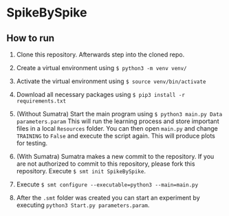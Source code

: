 # SpikeBySpike

## How to run

1) Clone this repository. Afterwards step into the cloned repo.

2) Create a virtual environment using ```$ python3 -m venv venv/```

3) Activate the virtual environment using ```$ source venv/bin/activate```

4) Download all necessary packages using ```$ pip3 install -r requirements.txt```

5) (Without Sumatra) Start the main program using ```$ python3 main.py Data parameters.param```
This will run the learning process and store important files in a local ```Resources``` folder. You can then open ```main.py``` and change ```TRAINING``` to ```False``` and execute the script again. This will produce plots for testing.

6) (With Sumatra) Sumatra makes a new commit to the repository. If you are not authorized to commit to this repository, please fork this repository. Execute ```$ smt init SpikeBySpike```.

7) Execute ```$ smt configure --executable=python3 --main=main.py```

8) After the ```.smt``` folder was created you can start an experiment by executing ```python3 Start.py parameters.param```.
